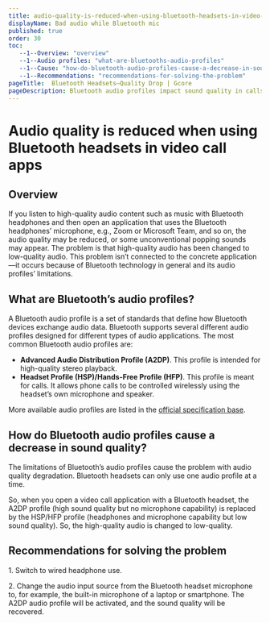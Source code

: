 ```yaml
---
title: audio-quality-is-reduced-when-using-bluetooth-headsets-in-video-call-apps
displayName: Bad audio while Bluetooth mic
published: true
order: 30
toc:
   --1--Overview: "overview"
   --1--Audio profiles: "what-are-bluetooths-audio-profiles"
   --1--Cause: "how-do-bluetooth-audio-profiles-cause-a-decrease-in-sound-quality"
   --1--Recommendations: "recommendations-for-solving-the-problem"
pageTitle:  Bluetooth Headsets—Quality Drop | Gcore
pageDescription: Bluetooth audio profiles impact sound quality in calls.
---
```

# Audio quality is reduced when using Bluetooth headsets in video call apps

## Overview

If you listen to high-quality audio content such as music with Bluetooth headphones and then open an application that uses the Bluetooth headphones’ microphone, e.g., Zoom or Microsoft Team, and so on, the audio quality may be reduced, or some unconventional popping sounds may appear. The problem is that high-quality audio has been changed to low-quality audio. This problem isn’t connected to the concrete application—it occurs because of Bluetooth technology in general and its audio profiles’ limitations.

## What are Bluetooth’s audio profiles? 

A Bluetooth audio profile is a set of standards that define how Bluetooth devices exchange audio data. Bluetooth supports several different audio profiles designed for different types of audio applications. The most common Bluetooth audio profiles are:

- **Advanced Audio Distribution Profile (A2DP)**. This profile is intended for high-quality stereo playback.
- **Headset Profile (HSP)/Hands-Free Profile (HFP)**. This profile is meant for calls. It allows phone calls to be controlled wirelessly using the headset’s own microphone and speaker.

More available audio profiles are listed in the <a href="https://www.bluetooth.com/specifications/specs/" target="_blank">official specification base</a>.

## How do Bluetooth audio profiles cause a decrease in sound quality?

The limitations of Bluetooth’s audio profiles cause the problem with audio quality degradation. Bluetooth headsets can only use one audio profile at a time.

So, when you open a video call application with a Bluetooth headset, the A2DP profile (high sound quality but no microphone capability) is replaced by the HSP/HFP profile (headphones and microphone capability but low sound quality). So, the high-quality audio is changed to low-quality.

## Recommendations for solving the problem 

1\. Switch to wired headphone use.

2\. Change the audio input source from the Bluetooth headset microphone to, for example, the built-in microphone of a laptop or smartphone. The A2DP audio profile will be activated, and the sound quality will be recovered.